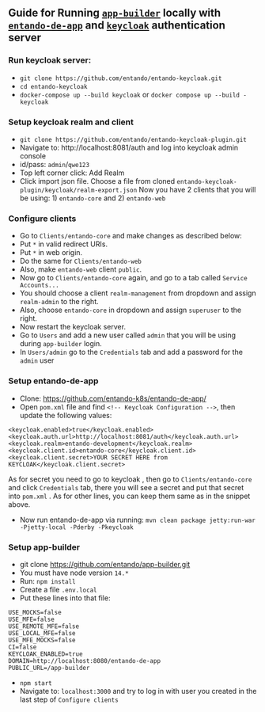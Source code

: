 ## Guide for Running [`app-builder`](https://github.com/entando/app-builder) locally with [`entando-de-app`](https://github.com/entando/entando-de-app) and [`keycloak`](https://github.com/entando/entando-keycloak) authentication server

###  Run keycloak server:
- `git clone https://github.com/entando/entando-keycloak.git`
- `cd entando-keycloak`
- `docker-compose up --build keycloak` or `docker compose up --build -keycloak`
###  Setup keycloak realm and client
- `git clone https://github.com/entando/entando-keycloak-plugin.git`
- Navigate to: http://localhost:8081/auth and log into keycloak admin console
- id/pass: `admin`/`qwe123`
- Top left corner click:  Add Realm
- Click import json file. Choose a file from cloned `entando-keycloak-plugin/keycloak/realm-export.json`
Now you have 2 clients that you will be using: 1) `entando-core` and 2) `entando-web`
### Configure clients
- Go to `Clients/entando-core` and make changes as described below:
- Put `*` in valid redirect URIs.
- Put `*` in web origin.
- Do the same for `Clients/entando-web`
- Also, make `entando-web` client `public`.
- Now go to `Clients/entando-core` again, and go to a tab called `Service Accounts...`
- You should choose a client `realm-management` from dropdown and assign `realm-admin` to the right.
- Also, choose `entando-core` in dropdown and assign `superuser` to the right.
- Now restart the keycloak server.
- Go to `Users` and add a new user called `admin` that you will be using during `app-builder` login.
- In `Users/admin` go to the `Credentials` tab and add a password for the `admin` user
### Setup entando-de-app
- Clone: https://github.com/entando-k8s/entando-de-app/
- Open `pom.xml` file and find `<!-- Keycloak Configuration -->`, then update the following values:
```
<keycloak.enabled>true</keycloak.enabled>
<keycloak.auth.url>http://localhost:8081/auth</keycloak.auth.url>
<keycloak.realm>entando-development</keycloak.realm>
<keycloak.client.id>entando-core</keycloak.client.id>
<keycloak.client.secret>YOUR SECRET HERE from KEYCLOAK</keycloak.client.secret>
```
As for secret you need to go to keycloak , then go to `Clients/entando-core` and click `Credentials` tab, there you will see a secret and put that secret into `pom.xml` . As for other lines, you can keep them same as in the snippet above.
- Now run entando-de-app via running: `mvn clean package jetty:run-war -Pjetty-local -Pderby -Pkeycloak`
### Setup app-builder
- git clone https://github.com/entando/app-builder.git
- You must have node version `14.*`
- Run: `npm install`
- Create a file `.env.local`
- Put these lines into that file:
```
USE_MOCKS=false 
USE_MFE=false
USE_REMOTE_MFE=false
USE_LOCAL_MFE=false
USE_MFE_MOCKS=false
CI=false
KEYCLOAK_ENABLED=true
DOMAIN=http://localhost:8080/entando-de-app
PUBLIC_URL=/app-builder
```
- `npm start`
- Navigate to: `localhost:3000` and try to log in with user you created in the last step of `Configure clients`
